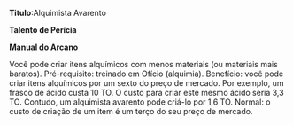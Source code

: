 **Titulo**:Alquimista Avarento

**Talento de Perícia**

**Manual do Arcano**

 Você pode criar itens alquímicos com menos materiais (ou materiais mais baratos). Pré-requisito: treinado em Ofício (alquimia). Benefício: você pode criar itens alquímicos por um sexto do preço de mercado. Por exemplo, um frasco de ácido custa 10 TO. O custo para criar este mesmo ácido seria 3,3 TO. Contudo, um alquimista avarento pode criá-lo por 1,6 TO. Normal: o custo de criação de um item é um terço do seu preço de mercado.